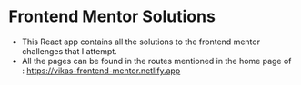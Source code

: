 # Frontend Mentor Solutions

- This React app contains all the solutions to the frontend mentor challenges that I attempt.
- All the pages can be found in the routes mentioned in the home page of : https://vikas-frontend-mentor.netlify.app